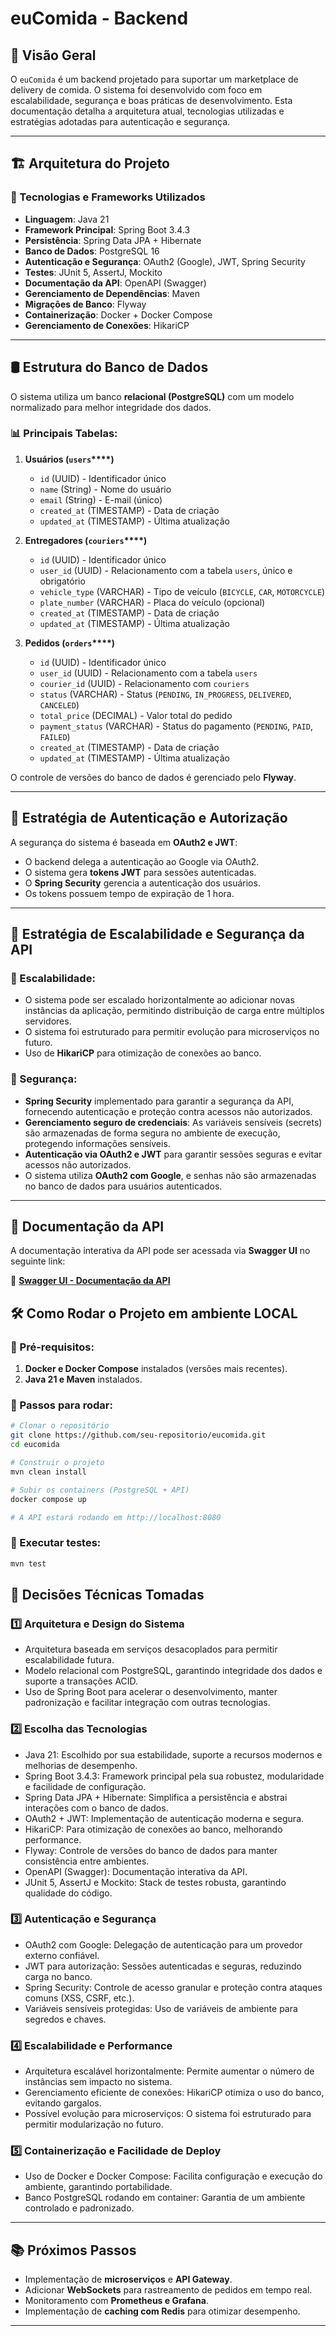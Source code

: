 # euComida - Backend

## 📌 Visão Geral

O `euComida` é um backend projetado para suportar um marketplace de delivery de comida. O sistema foi desenvolvido com foco em escalabilidade, segurança e boas práticas de desenvolvimento. Esta documentação detalha a arquitetura atual, tecnologias utilizadas e estratégias adotadas para autenticação e segurança.

---

## 🏗 Arquitetura do Projeto

### 🔹 Tecnologias e Frameworks Utilizados

- **Linguagem**: Java 21
- **Framework Principal**: Spring Boot 3.4.3
- **Persistência**: Spring Data JPA + Hibernate
- **Banco de Dados**: PostgreSQL 16
- **Autenticação e Segurança**: OAuth2 (Google), JWT, Spring Security
- **Testes**: JUnit 5, AssertJ, Mockito
- **Documentação da API**: OpenAPI (Swagger)
- **Gerenciamento de Dependências**: Maven
- **Migrações de Banco**: Flyway
- **Containerização**: Docker + Docker Compose
- **Gerenciamento de Conexões**: HikariCP

---

## 🛢 Estrutura do Banco de Dados

O sistema utiliza um banco **relacional (PostgreSQL)** com um modelo normalizado para melhor integridade dos dados.

### 📊 Principais Tabelas:

1. **Usuários (********`users`********\*\*\*\*)**

   - `id` (UUID) - Identificador único
   - `name` (String) - Nome do usuário
   - `email` (String) - E-mail (único)
   - `created_at` (TIMESTAMP) - Data de criação
   - `updated_at` (TIMESTAMP) - Última atualização

2. **Entregadores (********`couriers`********\*\*\*\*)**

   - `id` (UUID) - Identificador único
   - `user_id` (UUID) - Relacionamento com a tabela `users`, único e obrigatório
   - `vehicle_type` (VARCHAR) - Tipo de veículo (`BICYCLE`, `CAR`, `MOTORCYCLE`)
   - `plate_number` (VARCHAR) - Placa do veículo (opcional)
   - `created_at` (TIMESTAMP) - Data de criação
   - `updated_at` (TIMESTAMP) - Última atualização

3. **Pedidos (********`orders`********\*\*\*\*)**

   - `id` (UUID) - Identificador único
   - `user_id` (UUID) - Relacionamento com a tabela `users`
   - `courier_id` (UUID) - Relacionamento com `couriers`
   - `status` (VARCHAR) - Status (`PENDING`, `IN_PROGRESS`, `DELIVERED`, `CANCELED`)
   - `total_price` (DECIMAL) - Valor total do pedido
   - `payment_status` (VARCHAR) - Status do pagamento (`PENDING`, `PAID`, `FAILED`)
   - `created_at` (TIMESTAMP) - Data de criação
   - `updated_at` (TIMESTAMP) - Última atualização

O controle de versões do banco de dados é gerenciado pelo **Flyway**.

---

## 🔑 Estratégia de Autenticação e Autorização

A segurança do sistema é baseada em **OAuth2 e JWT**:

- O backend delega a autenticação ao Google via OAuth2.
- O sistema gera **tokens JWT** para sessões autenticadas.
- O **Spring Security** gerencia  a autenticação dos usuários.
- Os tokens possuem tempo de expiração de 1 hora.

---

## 🚀 Estratégia de Escalabilidade e Segurança da API

### 🔹 Escalabilidade:

- O sistema pode ser escalado horizontalmente ao adicionar novas instâncias da aplicação, permitindo distribuição de carga entre múltiplos servidores.
- O sistema foi estruturado para permitir evolução para microserviços no futuro.
- Uso de **HikariCP** para otimização de conexões ao banco.

### 🔹 Segurança:

- **Spring Security** implementado para garantir a segurança da API, fornecendo autenticação e proteção contra acessos não autorizados.
- **Gerenciamento seguro de credenciais**: As variáveis sensíveis (secrets) são armazenadas de forma segura no ambiente de execução, protegendo informações sensíveis.
- **Autenticação via OAuth2 e JWT** para garantir sessões seguras e evitar acessos não autorizados.
- O sistema utiliza **OAuth2 com Google**, e senhas não são armazenadas no banco de dados para usuários autenticados.

---

## 📖 Documentação da API

A documentação interativa da API pode ser acessada via **Swagger UI** no seguinte link:

🔗 **[Swagger UI - Documentação da API](https://eucomida-k37rx7zl3q-uc.a.run.app/swagger-ui/index.html)**

## 🛠 Como Rodar o Projeto em ambiente LOCAL

### 🔹 Pré-requisitos:

1. **Docker e Docker Compose** instalados (versões mais recentes).
2. **Java 21 e Maven** instalados.

### 🔹 Passos para rodar:

```sh
# Clonar o repositório
git clone https://github.com/seu-repositorio/eucomida.git
cd eucomida

# Construir o projeto
mvn clean install

# Subir os containers (PostgreSQL + API)
docker compose up

# A API estará rodando em http://localhost:8080
```

### 🔹 Executar testes:

```sh
mvn test
```

## 📌 Decisões Técnicas Tomadas

### 1️⃣ Arquitetura e Design do Sistema
- Arquitetura baseada em serviços desacoplados para permitir escalabilidade futura.
- Modelo relacional com PostgreSQL, garantindo integridade dos dados e suporte a transações ACID.
- Uso de Spring Boot para acelerar o desenvolvimento, manter padronização e facilitar integração com outras tecnologias.

### 2️⃣ Escolha das Tecnologias
- Java 21: Escolhido por sua estabilidade, suporte a recursos modernos e melhorias de desempenho.
- Spring Boot 3.4.3: Framework principal pela sua robustez, modularidade e facilidade de configuração.
- Spring Data JPA + Hibernate: Simplifica a persistência e abstrai interações com o banco de dados.
- OAuth2 + JWT: Implementação de autenticação moderna e segura.
- HikariCP: Para otimização de conexões ao banco, melhorando performance.
- Flyway: Controle de versões do banco de dados para manter consistência entre ambientes.
- OpenAPI (Swagger): Documentação interativa da API.
- JUnit 5, AssertJ e Mockito: Stack de testes robusta, garantindo qualidade do código.

### 3️⃣ Autenticação e Segurança
- OAuth2 com Google: Delegação de autenticação para um provedor externo confiável.
- JWT para autorização: Sessões autenticadas e seguras, reduzindo carga no banco.
- Spring Security: Controle de acesso granular e proteção contra ataques comuns (XSS, CSRF, etc.).
- Variáveis sensíveis protegidas: Uso de variáveis de ambiente para segredos e chaves.

### 4️⃣ Escalabilidade e Performance
- Arquitetura escalável horizontalmente: Permite aumentar o número de instâncias sem impacto no sistema.
- Gerenciamento eficiente de conexões: HikariCP otimiza o uso do banco, evitando gargalos.
- Possível evolução para microserviços: O sistema foi estruturado para permitir modularização no futuro.

### 5️⃣ Containerização e Facilidade de Deploy
- Uso de Docker e Docker Compose: Facilita configuração e execução do ambiente, garantindo portabilidade.
- Banco PostgreSQL rodando em container: Garantia de um ambiente controlado e padronizado.
---

## 📚 Próximos Passos

- Implementação de **microserviços** e **API Gateway**.
- Adicionar **WebSockets** para rastreamento de pedidos em tempo real.
- Monitoramento com **Prometheus e Grafana**.
- Implementação de **caching com Redis** para otimizar desempenho.

---

